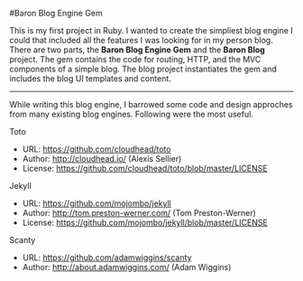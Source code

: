 #Baron Blog Engine Gem

This is my first project in Ruby. I wanted to create the simpliest blog engine I
could that included all the features I was looking for in my person blog. 
There are two parts, the **Baron Blog Engine Gem** and the **Baron Blog** 
project. The gem contains the code for routing, HTTP, and the MVC components of 
a simple blog. The blog project instantiates the gem and includes the blog UI 
templates and content.

---

While writing this blog engine, I barrowed some code and design approches
from many existing blog engines. Following were the most useful. 

Toto

* URL: https://github.com/cloudhead/toto
* Author: http://cloudhead.io/ (Alexis Sellier)
* License: https://github.com/cloudhead/toto/blob/master/LICENSE

Jekyll

* URL: https://github.com/mojombo/jekyll
* Author: http://tom.preston-werner.com/ (Tom Preston-Werner)
* License: https://github.com/mojombo/jekyll/blob/master/LICENSE

Scanty

* URL: https://github.com/adamwiggins/scanty
* Author: http://about.adamwiggins.com/ (Adam Wiggins)